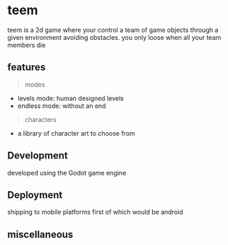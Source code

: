 # teem
teem is a 2d game where your control a team of game objects through a given environment avoiding
obstacles.
you only loose when all your team members die

## features
> modes
- levels mode: human designed levels
- endless mode: without an end 

> characters
- a library of character art to choose from

## Development
developed using the Godot game engine

## Deployment
shipping to mobile platforms first of which would be android

## miscellaneous 